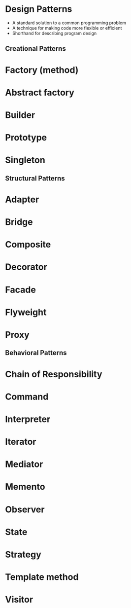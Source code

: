 Design Patterns
===============
* A standard solution to a common programming problem
* A technique for making code more flexible or efficient
* Shorthand for describing program design

Creational Patterns
-------------------
# Factory (method)
# Abstract factory
# Builder
# Prototype
# Singleton

Structural Patterns
-------------------
# Adapter
# Bridge
# Composite
# Decorator
# Facade
# Flyweight
# Proxy

Behavioral Patterns
-------------------
# Chain of Responsibility
# Command
# Interpreter
# Iterator
# Mediator
# Memento
# Observer
# State
# Strategy
# Template method
# Visitor

